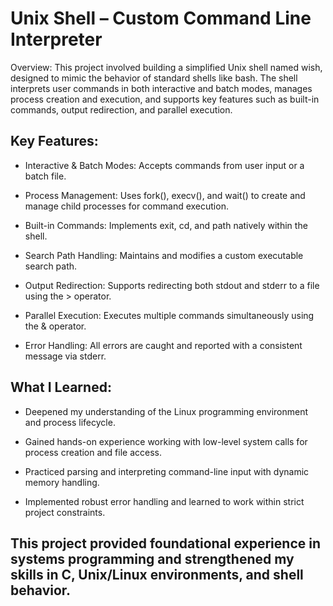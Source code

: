 # Unix Shell – Custom Command Line Interpreter
Overview:
This project involved building a simplified Unix shell named wish, designed to mimic the behavior of standard shells like bash. The shell interprets user commands in both interactive and batch modes, manages process creation and execution, and supports key features such as built-in commands, output redirection, and parallel execution.

## Key Features:

- Interactive & Batch Modes: Accepts commands from user input or a batch file.

- Process Management: Uses fork(), execv(), and wait() to create and manage child processes for command execution.

- Built-in Commands: Implements exit, cd, and path natively within the shell.

- Search Path Handling: Maintains and modifies a custom executable search path.

- Output Redirection: Supports redirecting both stdout and stderr to a file using the > operator.

- Parallel Execution: Executes multiple commands simultaneously using the & operator.

- Error Handling: All errors are caught and reported with a consistent message via stderr.

## What I Learned:

- Deepened my understanding of the Linux programming environment and process lifecycle.

- Gained hands-on experience working with low-level system calls for process creation and file access.

- Practiced parsing and interpreting command-line input with dynamic memory handling.

- Implemented robust error handling and learned to work within strict project constraints.

## This project provided foundational experience in systems programming and strengthened my skills in C, Unix/Linux environments, and shell behavior.


